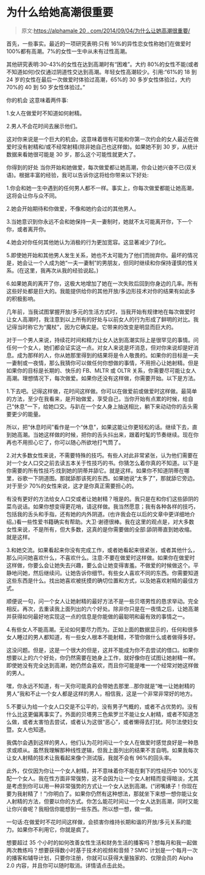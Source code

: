 # 为什么给她高潮很重要

> 原文:[https://alphamale 20 . com/2014/09/04/为什么让她高潮很重要/](https://alphamale20.com/2014/09/04/why-its-important-to-give-her-orgasms/)

首先，一些事实。最近的一项研究表明:只有 16%的异性恋女性称她们在做爱时 100%都有高潮。7%的女性一生中从未有过性高潮。

其他研究表明:30-43%的女性在达到高潮时有“困难”。大约 80%的女性不能(或者不知道如何)仅仅通过阴道性交达到高潮。年轻女性高潮较少。引用:“61%的 18 到 24 岁的女性在最后一次做爱时体验过高潮，65%的 30 多岁女性体验过，大约 70%的 40 到 50 岁女性体验过。”

你的机会
这意味着两件事:

1.女人在做爱时不知道如何射精。

2.男人不会花时间去展示他们。

这对你来说是一个巨大的机会。这意味着很有可能和你第一次约会的女人最近在做爱时没有射精和/或不经常射精(除非她自己也这样做)。如果她不到 30 岁，从统计数据来看她很可能是 30 岁，那么这个可能性就更大了。

你得到的好处
当你开始和她做爱，每次做爱都让她高潮，你会让她兴奋不已(双关语)。根据丰富的经验，我可以告诉你这将给你带来以下好处:

1.你会和她一生中遇到的任何男人都不一样。事实上，你每次做爱都能让她高潮，这将会让你与众不同。

2.她会开始期待和你做爱，不像和她约会过的其他男人。

3.当她意识到你永远不会和她保持一夫一妻制时，她就不太可能离开你，下一个你，或者离开你。

4.她会对你任何其他她认为消极的行为更加宽容。这显著减少了β化。

5.即使她开始和其他男人发生关系，她也不太可能为了他们而抛弃你。最坏的情况是，她会让一个人成为她“一夫一妻制”的男朋友，但同时继续和你保持谨慎的性关系。(在这里，我再次从我的经验说起。)

6.如果她真的离开了你，这极大地增加了她在一次失败后回到你身边的几率。所有这些好处都是巨大的。我能提供给你的其他开放/多边形技术对你的结果有如此多的积极影响。

几年前，当我试图掌握开放/多元的生活方式时，当我开始有规律地在每次做爱时让女人高潮时，我注意到以上所有的好处与以前女人的行为形成了鲜明的对比。我记得当时称它为“魔杖”，因为它确实是。它带来的改变是明显而巨大的。

对于一个男人来说，持续花时间和精力让女人达到高潮实际上是很罕见的事情。问任何一个女人，她们都会证实这一点。对女人来说是坏消息，但对你来说却是好消息。成为那样的人，你从她那里得到的结果将是令人敬畏的。如果你的目标是一夫一妻制或一夜情，那么我猜你可以做任何你想做的事情，不用担心让她射精。但是如果你的目标是长期的、快乐的 FB、MLTR 或 OLTR 关系，你需要尽可能让女人高潮。理想情况下，每次做爱。如果你还没有这样做，你需要开始。以下是方法。

1.下去吧。记得这样做，花时间这样做。你可以在做爱前或做爱时这样做。最简单的方法，至少在我看来，是开始做爱，享受自己，当你开始有点累的时候，给自己“休息”一下，给她口交。与趴在一个女人身上抽送相比，躺下来动动你的舌头需要更少的能量。

所以，把“休息时间”看作是一个“休息”，如果这能让你更轻松的话。继续下去，直到她高潮。当她这样做的时候，把你的舌头抖出来，跟着时髦的节奏继续。现在你再也不用担心它了，你可以随心所欲地打气筒了。

2.对大多数女性来说，不需要特殊的技巧。有些人对此非常紧张，认为他们需要在对一个女人口交之前去读五本关于性技巧的书。你猜怎么着你真的不知道。以下是你需要的所有性技巧:找到她的阴蒂并舔它。就是这样。如果你不知道阴蒂在哪里，谷歌一下阴道图。那就舔那该死的东西。如果她说“太多了”，那就舔它旁边。对于至少 70%的女性来说，这才是你真正需要担心的。

有没有更好的方法给女人口交或者让她射精？哦是的。我只是在和你们这些舔阴的菜鸟说话。如果你想变得更花哨，请这样做。我当然愿意；我有各种各样的技巧，包括我的舌头和手指，还有她的内外阴道。(也许我会在以后的文章中更详细地介绍。)看一些性爱书籍确实有帮助。大卫·谢德很棒。我在这里的观点是，对大多数女性来说，不是所有，但大多数，这真的是你需要做的全部:舔阴蒂直到她收缩。就是这样。

3.和她交流。如果看起来你没有完成工作，或者她看起来很紧张，或者其他什么，那么问问她喜欢什么，不喜欢什么。注意:不要在做爱时这样做。如果你在做爱时这样做，你要么会让她失去兴趣，要么会让她变得害羞。不做爱的时候做这个。平静地问她，然后继续问。让她告诉你细节。有些女人喜欢不同的东西。你需要知道这些东西是什么。找出她喜欢被抚摸的确切位置和方式，以及她喜欢射精的最佳方式。

顺便说一句，问一个女人让她射精的最好方法不是一些贝塔男性的恳求举动。完全相反。再次，去重读我上面列出的六个好处。除非你只是在一夜情之后，让她高潮并获得如何最好地实现这一点的信息是你能做的最聪明和最有效的事情之一。

4.有些女人不能高潮。无论如何要尽力而为。正如上面的数据显示的，任何和很多女人睡过的男人都知道，有一些女人根本不能射精，不管你做什么或者做得多好。

这没问题。但是，这是一个很大的但是，这并不能成为你不去尝试的借口。如果你想要以上的六个好处，你仍然需要在她身上工作，就好像你在试图让她射精一样。即使她没有完全达到高潮，她仍然会喜欢，而且你可能是唯一一个经常对她这样做的男人。

嘿，你永远不知道，有一天你可能真的会带她去那里...那你就是“唯一让她射精的男人”我和不止一个女人都是这样的男人，相信我，这是一个非常非常好的地方。

5.不要认为给一个女人口交是不公平的，没有男子气概的，或者不占优势的。没有什么比这更偏离事实了。外面的贝塔男三色紫罗兰不能让女人射精，或者不知道怎么做，或者太害怕去尝试，或者认为这很“恶心”，或者懒得去打扰。阿尔法使妇女暨。女人也知道。

我偶尔会遇到这样的男人，他们认为花时间让一个女人在做爱时感觉良好是一种恳求或顺从。虽然我理解那种线性逻辑，但我上面列出的结果不言自明。如果我每次让女人射精的技术让我看起来像个测试版，我就不会有 96%的回头率。

此外，仅仅因为你让一个女人射精，并不意味着你不能在剩下的性经历中 100%支配一个女人。我在性方面非常强势，这不会因为让一个女人射精而变得暗淡，尤其是考虑到你可以用一种非常强势的方式让一个女人达到高潮。(“闭嘴婊子！你现在要为我射精了！”)你明白了。如果你仍然有这种想法，那就坐下来想一想你能让女人射精的方法，但要以你的方式。你怎么能花时间让一个女人达到高潮，同时又能让你兴奋呢？我相信你能想到一些东西。所以想一想，做一做。

一句话:在做爱时不花时间这样做，会损害你维持长期和谐的开放/多元关系的能力。如果你不利用它，你就是疯了。

想要超过 35 个小时的如何改善女性生活和财务生活的播客吗？想每月和我一起做两次教练吗？想要获得数小时基于技术的视频和音频？SMIC 计划是一个每月一次的播客和辅导计划，只要你注册，你就可以获得大量独家的、仅限会员的 Alpha 2.0 内容，并且你可以随时取消。详情请点击此处。